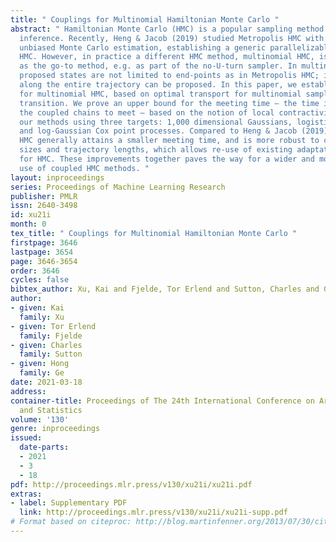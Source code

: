 ```yaml
---
title: " Couplings for Multinomial Hamiltonian Monte Carlo "
abstract: " Hamiltonian Monte Carlo (HMC) is a popular sampling method in Bayesian
  inference. Recently, Heng & Jacob (2019) studied Metropolis HMC with couplings for
  unbiased Monte Carlo estimation, establishing a generic parallelizable scheme for
  HMC. However, in practice a different HMC method, multinomial HMC, is considered
  as the go-to method, e.g. as part of the no-U-turn sampler. In multinomial HMC,
  proposed states are not limited to end-points as in Metropolis HMC; instead points
  along the entire trajectory can be proposed. In this paper, we establish couplings
  for multinomial HMC, based on optimal transport for multinomial sampling in its
  transition. We prove an upper bound for the meeting time – the time it takes for
  the coupled chains to meet – based on the notion of local contractivity. We evaluate
  our methods using three targets: 1,000 dimensional Gaussians, logistic regression
  and log-Gaussian Cox point processes. Compared to Heng & Jacob (2019), coupled multinomial
  HMC generally attains a smaller meeting time, and is more robust to choices of step
  sizes and trajectory lengths, which allows re-use of existing adaptation methods
  for HMC. These improvements together paves the way for a wider and more practical
  use of coupled HMC methods. "
layout: inproceedings
series: Proceedings of Machine Learning Research
publisher: PMLR
issn: 2640-3498
id: xu21i
month: 0
tex_title: " Couplings for Multinomial Hamiltonian Monte Carlo "
firstpage: 3646
lastpage: 3654
page: 3646-3654
order: 3646
cycles: false
bibtex_author: Xu, Kai and Fjelde, Tor Erlend and Sutton, Charles and Ge, Hong
author:
- given: Kai
  family: Xu
- given: Tor Erlend
  family: Fjelde
- given: Charles
  family: Sutton
- given: Hong
  family: Ge
date: 2021-03-18
address:
container-title: Proceedings of The 24th International Conference on Artificial Intelligence
  and Statistics
volume: '130'
genre: inproceedings
issued:
  date-parts:
  - 2021
  - 3
  - 18
pdf: http://proceedings.mlr.press/v130/xu21i/xu21i.pdf
extras:
- label: Supplementary PDF
  link: http://proceedings.mlr.press/v130/xu21i/xu21i-supp.pdf
# Format based on citeproc: http://blog.martinfenner.org/2013/07/30/citeproc-yaml-for-bibliographies/
---
```

